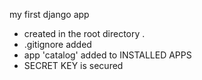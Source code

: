 my first django app

- created in the root directory .
- .gitignore added 
- app 'catalog' added to INSTALLED APPS
- SECRET KEY is secured

